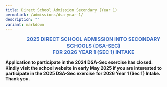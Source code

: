 ```yaml
---
title: Direct School Admission Secondary (Year 1)
permalink: /admissions/dsa-year-1/
description: ""
variant: markdown
---
```

<p align="center" style="margin-left: 36.0pt; text-align: center;" class="x_MsoNormal"><strong><span style="font-size: 12.0pt; color: #4472c4;">2025 DIRECT SCHOOL ADMISSION INTO SECONDARY SCHOOLS (DSA-SEC)</span></strong><br>
<strong><span style="font-size: 12.0pt; color: #4472c4;">FOR 2026 YEAR 1 (SEC 1) INTAKE</span></strong><br>
</p>

<p><strong>Application to participate in the 2024 DSA-Sec exercise has closed.&nbsp;&nbsp; Kindly visit the school website in early May 2025 if you are interested to participate in the 2025 DSA-Sec exercise for 2026 Year 1 (Sec 1) Intake. Thank you.</strong></p>
<p><strong>&nbsp;</strong></p>